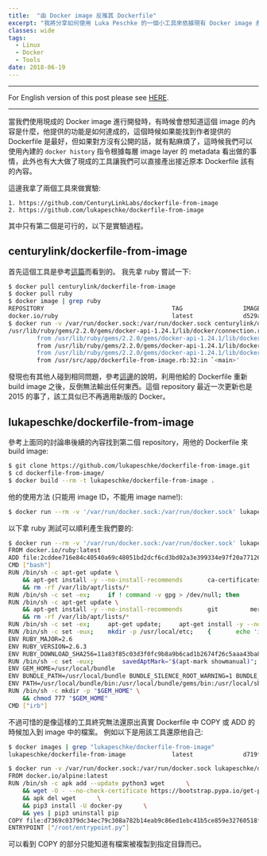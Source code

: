 ```yaml
---
title:  "由 Docker image 反推其 Dockerfile"
excerpt: "我將分享如何使用 Luka Peschke 的一個小工具來依據現有 Docker image 產出接近原始的 Dockerfile"
classes: wide
tags:
  - Linux
  - Docker
  - Tools
date: 2018-06-19
---
```


---
For English version of this post please see [HERE](/dockerfile-from-docker-image).

---

當我們使用現成的 Docker image 進行開發時，有時候會想知道這個 image 的內容是什麼，他提供的功能是如何達成的，這個時候如果能找到作者提供的 Dockerfile 是最好，但如果對方沒有公開的話，就有點麻煩了，這時候我們可以使用內建的 `docker history` 指令根據每層 image layer 的 metadata 看出做的事情，此外也有大大做了現成的工具讓我們可以直接產出接近原本 Dockerfile 該有的內容。

這邊我拿了兩個工具來做實驗:
```
1. https://github.com/CenturyLinkLabs/dockerfile-from-image
2. https://github.com/lukapeschke/dockerfile-from-image
```
其中只有第二個是可行的，以下是實驗過程。


## centurylink/dockerfile-from-image

首先這個工具是參考[這篇](https://philipzheng.gitbooks.io/docker_practice/content/dockerfile/file_from_image.html)而看到的。
我先拿 ruby 嘗試一下:

```bash
$ docker pull centurylink/dockerfile-from-image
$ docker pull ruby
$ docker image | grep ruby
REPOSITORY                                    TAG                 IMAGE ID            CREATED              SIZE
docker.io/ruby                                latest              d529acb9f124        4 weeks ago          840 MB
$ docker run -v /var/run/docker.sock:/var/run/docker.sock centurylink/dockerfile-from-image d529acb9f124
/usr/lib/ruby/gems/2.2.0/gems/docker-api-1.24.1/lib/docker/connection.rb:42:in `rescue in request': 400 Bad Request: malformed Host header (Docker::Error::ClientError)
        from /usr/lib/ruby/gems/2.2.0/gems/docker-api-1.24.1/lib/docker/connection.rb:38:in `request'
        from /usr/lib/ruby/gems/2.2.0/gems/docker-api-1.24.1/lib/docker/connection.rb:65:in `block (2 levels) in <class:Connection>'
        from /usr/lib/ruby/gems/2.2.0/gems/docker-api-1.24.1/lib/docker/image.rb:172:in `all'
        from /usr/src/app/dockerfile-from-image.rb:32:in `<main>'
```

發現也有其他人碰到相同問題，參考[這邊](https://github.com/CenturyLinkLabs/dockerfile-from-image/issues/14#issuecomment-272294267)的說明，利用他給的 Dockerfile 重新 build image 之後，反倒無法輸出任何東西。這個 repository 最近一次更新也是 2015 的事了，該工具似已不再適用新版的 Docker。

## lukapeschke/dockerfile-from-image

參考上面同的討論串後續的內容找到第二個 repository，用他的 Dockerfile 來 build image:
```bash
$ git clone https://github.com/lukapeschke/dockerfile-from-image.git
$ cd dockerfile-from-image/
$ docker build --rm -t lukapeschke/dockerfile-from-image .
```
他的使用方法 (只能用 image ID，不能用 image name!):
```bash
$ docker run --rm -v '/var/run/docker.sock:/var/run/docker.sock' lukapeschke/dockerfile-from-image <IMAGE_ID>
```
以下拿 ruby 測試可以順利產生我們要的:
```bash
$ docker run --rm -v '/var/run/docker.sock:/var/run/docker.sock' lukapeschke/dockerfile-from-image d529acb9f124
FROM docker.io/ruby:latest
ADD file:2cddee716e84c40540a69c48051bd2dcf6cd3bd02a3e399334e97f20a77126ff in /
CMD ["bash"]
RUN /bin/sh -c apt-get update \
    && apt-get install -y --no-install-recommends 		ca-certificates 		curl 		netbase 		wget 	\
    && rm -rf /var/lib/apt/lists/*
RUN /bin/sh -c set -ex; 	if ! command -v gpg > /dev/null; then 		apt-get update; 		apt-get install -y --no-install-recommends 			gnupg 			dirmngr 		; 		rm -rf /var/lib/apt/lists/*; 	fi
RUN /bin/sh -c apt-get update \
    && apt-get install -y --no-install-recommends 		git 		mercurial 		openssh-client 		subversion 	procps 	\
    && rm -rf /var/lib/apt/lists/*
RUN /bin/sh -c set -ex; 	apt-get update; 	apt-get install -y --no-install-recommends 		autoconf 		automake 		bzip2 		dpkg-dev 		file 		g++ 		gcc 		imagemagick 		libbz2-dev 	libc6-dev 		libcurl4-openssl-dev 		libdb-dev 		libevent-dev 		libffi-dev 		libgdbm-dev 	libgeoip-dev 		libglib2.0-dev 		libgmp-dev 		libjpeg-dev 		libkrb5-dev 		liblzma-dev 		libmagickcore-dev 		libmagickwand-dev 		libncurses5-dev 		libncursesw5-dev 		libpng-dev 	libpq-dev 		libreadline-dev 		libsqlite3-dev 		libssl-dev 		libtool 		libwebp-dev 	libxml2-dev 		libxslt-dev 		libyaml-dev 		make 		patch 		unzip 		xz-utils 		zlib1g-dev 				$( 			if apt-cache show 'default-libmysqlclient-dev' 2>/dev/null | grep -q '^Version:'; then 				echo 'default-libmysqlclient-dev'; 			else 				echo 'libmysqlclient-dev'; 			fi 		) 	; 	rm -rf /var/lib/apt/lists/*
RUN /bin/sh -c set -eux; 	mkdir -p /usr/local/etc; 	{ 		echo 'install: --no-document'; 		echo 'update: --no-document'; 	} >> /usr/local/etc/gemrc
ENV RUBY_MAJOR=2.6
ENV RUBY_VERSION=2.6.3
ENV RUBY_DOWNLOAD_SHA256=11a83f85c03d3f0fc9b8a9b6cad1b2674f26c5aaa43ba858d4b0fcc2b54171e1
RUN /bin/sh -c set -eux; 		savedAptMark="$(apt-mark showmanual)"; 	apt-get update; 	apt-get install -y --no-install-recommends 		bison 		dpkg-dev 		libgdbm-dev 		ruby 	; 	rm -rf /var/lib/apt/lists/*; 		wget -O ruby.tar.xz "https://cache.ruby-lang.org/pub/ruby/${RUBY_MAJOR%-rc}/ruby-$RUBY_VERSION.tar.xz"; 	echo "$RUBY_DOWNLOAD_SHA256 *ruby.tar.xz" | sha256sum --check --strict; 		mkdir -p /usr/src/ruby; 	tar -xJf ruby.tar.xz -C /usr/src/ruby --strip-components=1; 	rm ruby.tar.xz; 		cd /usr/src/ruby; 		{ 		echo '#define ENABLE_PATH_CHECK 0'; 		echo; 		cat file.c; 	} > file.c.new; 	mv file.c.new file.c; 		autoconf; 	gnuArch="$(dpkg-architecture --query DEB_BUILD_GNU_TYPE)"; 	./configure 		--build="$gnuArch" 		--disable-install-doc 		--enable-shared 	; 	make -j "$(nproc)"; 	make install; 		apt-mark auto '.*' > /dev/null; 	apt-mark manual $savedAptMark > /dev/null; 	find /usr/local -type f -executable -not \( -name '*tkinter*' \) -exec ldd '{}' ';' 		| awk '/=>/ { print $(NF-1) }' 		| sort -u 		| xargs -r dpkg-query --search 		| cut -d: -f1 		| sort -u 		| xargs -r apt-mark manual 	; 	apt-get purge -y --auto-remove -o APT::AutoRemove::RecommendsImportant=false; 		cd /; 	rm -r /usr/src/ruby; 	! dpkg -l | grep -i ruby; 	[ "$(command -v ruby)" = '/usr/local/bin/ruby' ]; 	ruby --version; 	gem --version; 	bundle --version
ENV GEM_HOME=/usr/local/bundle
ENV BUNDLE_PATH=/usr/local/bundle BUNDLE_SILENCE_ROOT_WARNING=1 BUNDLE_APP_CONFIG=/usr/local/bundle
ENV PATH=/usr/local/bundle/bin:/usr/local/bundle/gems/bin:/usr/local/sbin:/usr/local/bin:/usr/sbin:/usr/bin:/sbin:/bin
RUN /bin/sh -c mkdir -p "$GEM_HOME" \
    && chmod 777 "$GEM_HOME"
CMD ["irb"]
```

不過可惜的是像這樣的工具終究無法還原出真實 Dockerfile 中 COPY 或 ADD 的時候加入到 image 中的檔案。
例如以下是用該工具還原他自己:
```bash
$ docker images | grep "lukapeschke/dockerfile-from-image"
lukapeschke/dockerfile-from-image             latest              d719f8dcb798        37 minutes ago      59 MB

$ docker run -v /var/run/docker.sock:/var/run/docker.sock lukapeschke/dockerfile-from-image d719f8dcb798
FROM docker.io/alpine:latest
RUN /bin/sh -c apk add --update python3 wget      \
    && wget -O - --no-check-certificate https://bootstrap.pypa.io/get-pip.py | python3      \
    && apk del wget      \
    && pip3 install -U docker-py      \
    && yes | pip3 uninstall pip
COPY file:d7369c0379dc34ec79c308a782b14eab9c86ed1ebc41b5ce859e32760518fb21 in /root
ENTRYPOINT ["/root/entrypoint.py"]
```
可以看到 COPY 的部分只能知道有檔案被複製到指定目錄而已。
